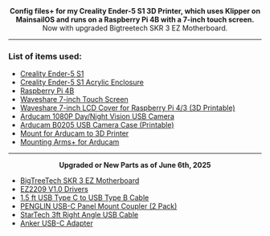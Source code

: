 <div align="center">
  <b>Config files+ for my Creality Ender-5 S1 3D Printer, which uses Klipper on MainsailOS and runs on a Raspberry Pi 4B with a 7-inch touch screen.</b><br>
  Now with upgraded Bigtreetech SKR 3 EZ Motherboard.
</div>

---

### List of items used:

- [Creality Ender-5 S1](https://www.creality.com/products/ender-5-s1-3d-printer)
- [Creality Ender-5 S1 Acrylic Enclosure](https://www.amazon.com/Creality-Ender-S1-Enclosure-Temperature/dp/B0BXD9VKF6)
- [Raspberry Pi 4B](https://www.amazon.com/gp/product/B0899VXM8F)
- [Waveshare 7-inch Touch Screen](https://www.waveshare.com/product/7inch-hdmi-lcd.htm)
- [Waveshare 7-inch LCD Cover for Raspberry Pi 4/3 (3D Printable)](https://www.thingiverse.com/thing:5267038)
- [Arducam 1080P Day/Night Vision USB Camera](https://www.amazon.com/gp/product/B0829HZ3Q7)
- [Arducam B0205 USB Camera Case (Printable)](https://www.printables.com/model/185325-arducam-b0205-1080p-day-night-vision-usb-camera-ca/files)
- [Mount for Arducam to 3D Printer](https://www.thingiverse.com/thing:3936314)
- [Mounting Arms+ for Arducam](https://www.thingiverse.com/thing:2489131)

---

<div align="center">
  <b>Upgraded or New Parts as of June 6th, 2025</b>
</div>

- [BigTreeTech SKR 3 EZ Motherboard](https://www.amazon.com/dp/B0B1Q26SWR)
- [EZ2209 V1.0 Drivers](https://www.amazon.com/dp/B0BRZ7QSWJ)
- [1.5 ft USB Type C to USB Type B Cable](https://www.amazon.com/dp/B0B7QYG313)
- [PENGLIN USB-C Panel Mount Coupler (2 Pack)](https://www.amazon.com/dp/B0B7QYG313)
- [StarTech 3ft Right Angle USB Cable](https://www.amazon.com/dp/B003B454YY)
- [Anker USB-C Adapter](https://www.amazon.com/dp/B08HZ6PS61)
